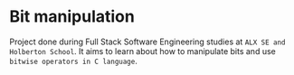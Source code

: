 # Bit manipulation

Project done during Full Stack Software Engineering studies at ```ALX SE and  Holberton School```. It aims to learn about how to manipulate bits and use ```bitwise operators in C language```.
